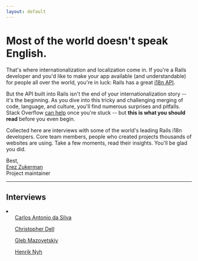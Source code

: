 ```yaml
---
layout: default
---
```


<h1>Most of the world doesn't speak English.</h1>

That's where internationalization and localization come in. If you're a Rails developer and you'd like to make your app available (and understandable) for people all over the world, you're in luck: Rails has a great [i18n API](http://guides.rubyonrails.org/i18n.html).

But the API built into Rails isn't the end of your internationalization story -- it's the beginning. As you dive into this tricky and challenging merging of code, language, and culture, you'll find numerous surprises and pitfalls. Stack Overflow [can help](http://stackoverflow.com/questions/tagged/rails-i18n) once you're stuck -- but **this is what you should read** before you even begin.

Collected here are interviews with some of the world's leading Rails i18n developers. Core team members, people who created projects thousands of websites are using. Take a few moments, read their insights. You'll be glad you did.

Best,<br>
[Erez Zukerman](http://ezuk.org)<br>
Project maintainer

------------------
<div class="toc">
<h2>Interviews</h2>
<li>
  <ul><a href="{{ site.baseurl }}/carlosantoniodasilva/">Carlos Antonio da Silva</a></ul>
  <ul><a href="{{ site.baseurl }}/tigrish/">Christopher Dell</a></ul>
  <ul><a href="{{ site.baseurl }}/glebm/">Gleb Mazovetskiy</a></ul>
  <ul><a href="{{ site.baseurl }}/henrik/">Henrik Nyh</a></ul>
</li>
</div>